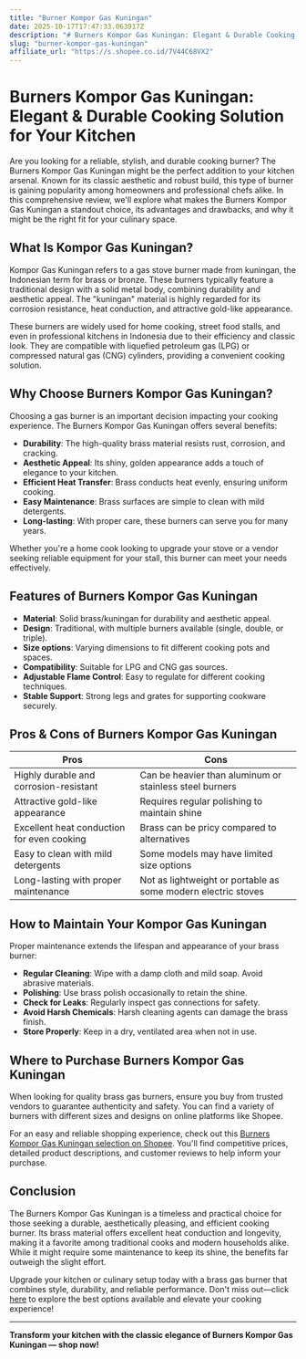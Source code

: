 ```yaml
---
title: "Burner Kompor Gas Kuningan"
date: 2025-10-17T17:47:33.063917Z
description: "# Burners Kompor Gas Kuningan: Elegant & Durable Cooking Solution for Your Kitchen..."
slug: "burner-kompor-gas-kuningan"
affiliate_url: "https://s.shopee.co.id/7V44C68VX2"
---
```

# Burners Kompor Gas Kuningan: Elegant & Durable Cooking Solution for Your Kitchen

Are you looking for a reliable, stylish, and durable cooking burner? The Burners Kompor Gas Kuningan might be the perfect addition to your kitchen arsenal. Known for its classic aesthetic and robust build, this type of burner is gaining popularity among homeowners and professional chefs alike. In this comprehensive review, we'll explore what makes the Burners Kompor Gas Kuningan a standout choice, its advantages and drawbacks, and why it might be the right fit for your culinary space.

## What Is Kompor Gas Kuningan?

Kompor Gas Kuningan refers to a gas stove burner made from kuningan, the Indonesian term for brass or bronze. These burners typically feature a traditional design with a solid metal body, combining durability and aesthetic appeal. The "kuningan" material is highly regarded for its corrosion resistance, heat conduction, and attractive gold-like appearance.

These burners are widely used for home cooking, street food stalls, and even in professional kitchens in Indonesia due to their efficiency and classic look. They are compatible with liquefied petroleum gas (LPG) or compressed natural gas (CNG) cylinders, providing a convenient cooking solution.

## Why Choose Burners Kompor Gas Kuningan?

Choosing a gas burner is an important decision impacting your cooking experience. The Burners Kompor Gas Kuningan offers several benefits:

- **Durability**: The high-quality brass material resists rust, corrosion, and cracking.
- **Aesthetic Appeal**: Its shiny, golden appearance adds a touch of elegance to your kitchen.
- **Efficient Heat Transfer**: Brass conducts heat evenly, ensuring uniform cooking.
- **Easy Maintenance**: Brass surfaces are simple to clean with mild detergents.
- **Long-lasting**: With proper care, these burners can serve you for many years.

Whether you're a home cook looking to upgrade your stove or a vendor seeking reliable equipment for your stall, this burner can meet your needs effectively.

## Features of Burners Kompor Gas Kuningan

- **Material**: Solid brass/kuningan for durability and aesthetic appeal.
- **Design**: Traditional, with multiple burners available (single, double, or triple).
- **Size options**: Varying dimensions to fit different cooking pots and spaces.
- **Compatibility**: Suitable for LPG and CNG gas sources.
- **Adjustable Flame Control**: Easy to regulate for different cooking techniques.
- **Stable Support**: Strong legs and grates for supporting cookware securely.

## Pros & Cons of Burners Kompor Gas Kuningan

| **Pros** | **Cons** |
|---|---|
| Highly durable and corrosion-resistant | Can be heavier than aluminum or stainless steel burners |
| Attractive gold-like appearance | Requires regular polishing to maintain shine |
| Excellent heat conduction for even cooking | Brass can be pricy compared to alternatives |
| Easy to clean with mild detergents | Some models may have limited size options |
| Long-lasting with proper maintenance | Not as lightweight or portable as some modern electric stoves |

## How to Maintain Your Kompor Gas Kuningan

Proper maintenance extends the lifespan and appearance of your brass burner:

- **Regular Cleaning**: Wipe with a damp cloth and mild soap. Avoid abrasive materials.
- **Polishing**: Use brass polish occasionally to retain the shine.
- **Check for Leaks**: Regularly inspect gas connections for safety.
- **Avoid Harsh Chemicals**: Harsh cleaning agents can damage the brass finish.
- **Store Properly**: Keep in a dry, ventilated area when not in use.

## Where to Purchase Burners Kompor Gas Kuningan

When looking for quality brass gas burners, ensure you buy from trusted vendors to guarantee authenticity and safety. You can find a variety of burners with different sizes and designs on online platforms like Shopee.

For an easy and reliable shopping experience, check out this [Burners Kompor Gas Kuningan selection on Shopee](https://s.shopee.co.id/7V44C68VX2). You'll find competitive prices, detailed product descriptions, and customer reviews to help inform your purchase.

## Conclusion

The Burners Kompor Gas Kuningan is a timeless and practical choice for those seeking a durable, aesthetically pleasing, and efficient cooking burner. Its brass material offers excellent heat conduction and longevity, making it a favorite among traditional cooks and modern households alike. While it might require some maintenance to keep its shine, the benefits far outweigh the slight effort.

Upgrade your kitchen or culinary setup today with a brass gas burner that combines style, durability, and reliable performance. Don't miss out—click [here](https://s.shopee.co.id/7V44C68VX2) to explore the best options available and elevate your cooking experience!

---

**Transform your kitchen with the classic elegance of Burners Kompor Gas Kuningan — shop now!**